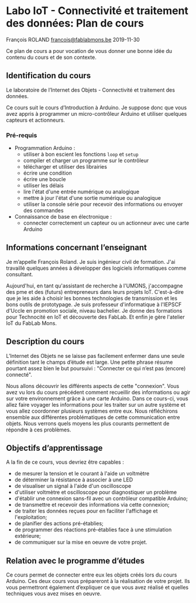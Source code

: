 # Labo IoT - Connectivité et traitement des données: Plan de cours

François ROLAND <francois@fablabmons.be>
2019-11-30

Ce plan de cours a pour vocation de vous donner une bonne idée du contenu du cours et de son contexte.

## Identification du cours

Le laboratoire de l’Internet des Objets - Connectivité et traitement des données.

Ce cours suit le cours d’Introduction à Arduino.
Je suppose donc que vous avez appris à programmer un micro-contrôleur Arduino et utiliser quelques capteurs et actionneurs.

### Pré-requis

- Programmation Arduino :
  - utiliser à bon escient les fonctions `loop` et `setup`
  - compiler et charger un programme sur le contrôleur
  - télécharger et utiliser des librairies
  - écrire une condition
  - écrire une boucle
  - utiliser les délais
  - lire l'état d'une entrée numérique ou analogique
  - mettre à jour l'état d'une sortie numérique ou analogique
  - utiliser la console série pour recevoir des informations ou envoyer des commandes
- Connaissance de base en électronique :
  - connecter correctement un capteur ou un actionneur avec une carte Arduino

## Informations concernant l’enseignant

Je m’appelle François Roland.
Je suis ingénieur civil de formation.
J'ai travaillé quelques années à développer des logiciels informatiques comme consultant.

Aujourd'hui, en tant qu'assistant de recherche à l'UMONS, j'accompagne des pme et des (futurs) entrepreneurs dans leurs projets IoT.
C'est-à-dire que je les aide à choisir les bonnes technologies de transmission et les bons outils de prototypage.
Je suis professeur d'informatique à l'IEPSCF d'Uccle en promotion sociale, niveau bachelier.
Je donne des formations pour Technocité en IoT et découverte des FabLab.
Et enfin je gère l'atelier IoT du FabLab Mons.

## Description du cours

L’Internet des Objets ne se laisse pas facilement enfermer dans une seule définition tant le champs d’étude est large.
Une petite phrase résume pourtant assez bien le but poursuivi : "Connecter ce qui n’est pas (encore) connecté".

Nous allons découvrir les différents aspects de cette "connexion".
Vous avez vu lors du cours précédent comment recueillir des informations ou agir sur votre environnement grâce à une carte Arduino.
Dans ce cours-ci, vous allez faire voyager les informations pour les traiter sur un autre système et vous allez coordonner plusieurs systèmes entre eux.
Nous réfléchirons ensemble aux différentes problématiques de cette communication entre objets.
Nous verrons quels moyens les plus courants permettent de répondre à ces problèmes.

## Objectifs d’apprentissage

A la fin de ce cours, vous devriez être capables :

- de mesurer la tension et le courant à l'aide un voltmètre
- de déterminer la résistance à associer à une LED
- de visualiser un signal à l'aide d'un oscilloscope
- d'utiliser voltmètre et oscilloscope pour diagnostiquer un problème
- d'établir une connexion sans-fil avec un contrôleur compatible Arduino;
- de transmettre et recevoir des informations via cette connexion;
- de traiter les données reçues pour en faciliter l'affichage et l'exploitation;
- de planifier des actions pré-établies;
- de programmer des réactions pré-établies face à une stimulation extérieure;
- de communiquer sur la mise en oeuvre de votre projet.

## Relation avec le programme d’études

Ce cours permet de connecter entre eux les objets créés lors du cours Arduino.
Ces deux cours vous prépareront à la réalisation de votre projet.
Ils vous permettront également d’expliquer ce que vous avez réalisé et quelles techniques vous avez mises en oeuvre.
